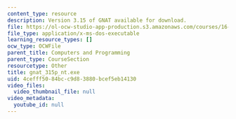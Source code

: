 ```yaml
---
content_type: resource
description: Version 3.15 of GNAT available for download.
file: https://ol-ocw-studio-app-production.s3.amazonaws.com/courses/16-01-unified-engineering-i-ii-iii-iv-fall-2005-spring-2006/4cefff5084bcc9d83880bcef5eb14130_gnat_315p_nt.exe
file_type: application/x-ms-dos-executable
learning_resource_types: []
ocw_type: OCWFile
parent_title: Computers and Programming
parent_type: CourseSection
resourcetype: Other
title: gnat_315p_nt.exe
uid: 4cefff50-84bc-c9d8-3880-bcef5eb14130
video_files:
  video_thumbnail_file: null
video_metadata:
  youtube_id: null
---
```

